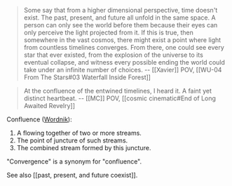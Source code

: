 > Some say that from a higher dimensional perspective, time doesn't exist. The past, present, and future all unfold in the same space. A person can only see the world before them because their eyes can only perceive the light projected from it. 
> If this is true, then somewhere in the vast cosmos, there might exist a point where light from countless timelines converges. From there, one could see every star that ever existed, from the explosion of the universe to its eventual collapse, and witness every possible ending the world could take under an infinite number of choices.
> -- [[Xavier]] POV, [[WU-04 From The Stars#03 Waterfall Inside Forest]]

> At the confluence of the entwined timelines,
> I heard it.
> A faint yet distinct heartbeat.
> -- [[MC]] POV, [[cosmic cinematic#End of Long Awaited Revelry]]

Confluence ([Wordnik](https://www.wordnik.com/words/confluence)):
1. A flowing together of two or more streams. 
2. The point of juncture of such streams. 
3. The combined stream formed by this juncture.

"Convergence" is a synonym for "confluence".

See also [[past, present, and future coexist]].